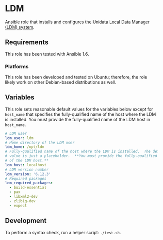 LDM
===

Ansible role that installs and configures [the Unidata Local Data Manager (LDM)
system](http://www.unidata.ucar.edu/software/ldm/).


## Requirements

This role has been tested with Ansible 1.6.


### Platforms

This role has been developed and tested on Ubuntu; therefore, the role likely
work on other Debian-based distributions as well.


## Variables

This role sets reasonable default values for the variables below except for
`host_name` that specifies the fully-qualified name of the host where the LDM
is installed.  You must provide the fully-qualified name of the LDM host in
`host_name`.

```yaml
# LDM user
ldm_user: ldm
# Home directory of the LDM user
ldm_home: /opt/ldm
# Fully-qualified name of the host where the LDM is installed.  The default
# value is just a placeholder.  **You must provide the fully-qualified name
# of the LDM host.**
ldm_host: localhost
# LDM version number
ldm_version: '6.12.3'
# Required packages
ldm_required_packages:
  - build-essential
  - pax
  - libxml2-dev
  - zlib1g-dev
  - expect

```


## Development

To perform a syntax check, run a helper script: `./test.sh`.
